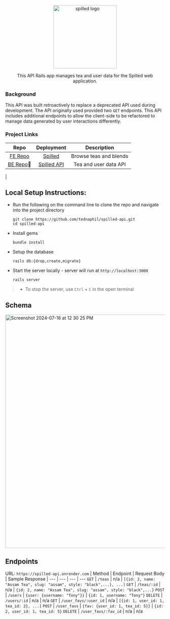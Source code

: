 <div align="center">
  <img src="https://github.com/tednaphil/spilled/assets/76406423/ba29f256-b2a6-4df3-9ef5-6b18bb2ef822" alt="spilled logo" height="200px">

</div>

<!-- ### <p align="center">The API</p> -->

<!-- ## Summary: -->
<p align="center">This API Rails app manages tea and user data for the Spilled web application.</p>

### Background
This API was built retroactively to replace a deprecated API used during development. The API originally used provided two `GET` endpoints. This API includes additional endpoints to allow the client-side to be refactored to manage data generated by user interactions differently.

### Project Links
|Repo|Deployment|Description|
|:--:|:--:|:--:|
|[FE Repo](https://github.com/tednaphil/spilled)|[Spilled](https://spilled-seven.vercel.app/)| Browse teas and blends|
|[BE Repo](https://github.com/tednaphil/spilled-api)📍 | [Spilled API](spilled-api.onrender.com)| Tea and user data API|
|

## Local Setup Instructions:
- Run the following on the command line to clone the repo and navigate into the project directory
    ```
    git clone https://github.com/tednaphil/spilled-api.git
    cd spilled-api
    ```
- Install gems
    ```
    bundle install
    ```
- Setup the database
    ```
    rails db:{drop,create,migrate}
    ```
- Start the server locally - server will run at `http://localhost:3000`
    ```
    rails server
    ```
> - To stop the server, use `Ctrl` + `C` in the open terminal
<!-- * How to run the test suite -->

## Schema
<img width="738" alt="Screenshot 2024-07-16 at 12 30 25 PM" src="https://github.com/user-attachments/assets/5634ec57-9b73-4ca0-9838-f6dbed08850f">


## Endpoints
URL: `https://spilled-api.onrender.com`
| Method | Endpoint | Request Body | Sample Response |
--- | --- | --- | ---
`GET` | `/teas` | n/a | `[{id: 2, name: "Assam Tea", slug: "assam", style: "black",...}, ...]`
`GET` | `/teas/:id` | n/a | `{id: 2, name: "Assam Tea", slug: "assam", style: "black",...}`
`POST` | `/users` | `{user: {username: "Tony"}}` | `{id: 1, username: "Tony"}`
`DELETE` | `/users/:id` | n/a | n/a
`GET` | `/user_favs/:user_id` | n/a | `[{id: 1, user_id: 1, tea_id: 2}, ...]`
`POST` | `/user_favs` | `{fav: {user_id: 1, tea_id: 5}}` | `{id: 2, user_id: 1, tea_id: 5}`
`DELETE` | `/user_favs/:fav_id` | n/a | n/a


